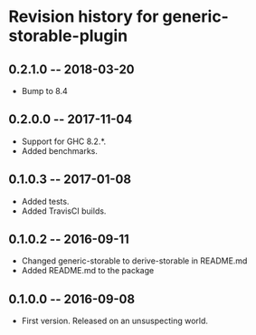 # Revision history for generic-storable-plugin

## 0.2.1.0  -- 2018-03-20

* Bump to 8.4

## 0.2.0.0  -- 2017-11-04

* Support for GHC 8.2.*. 
* Added benchmarks.

## 0.1.0.3  -- 2017-01-08

* Added tests.
* Added TravisCI builds.

## 0.1.0.2  -- 2016-09-11

* Changed generic-storable to derive-storable in README.md
* Added README.md to the package


## 0.1.0.0  -- 2016-09-08

* First version. Released on an unsuspecting world.
